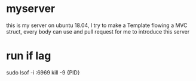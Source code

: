 # myserver
this is my server on ubuntu 18.04, I try to make a Template flowing a MVC struct, every body can use and pull request for me to introduce this server
 # run if lag 
 sudo lsof -i :6969
 kill -9 {PID}